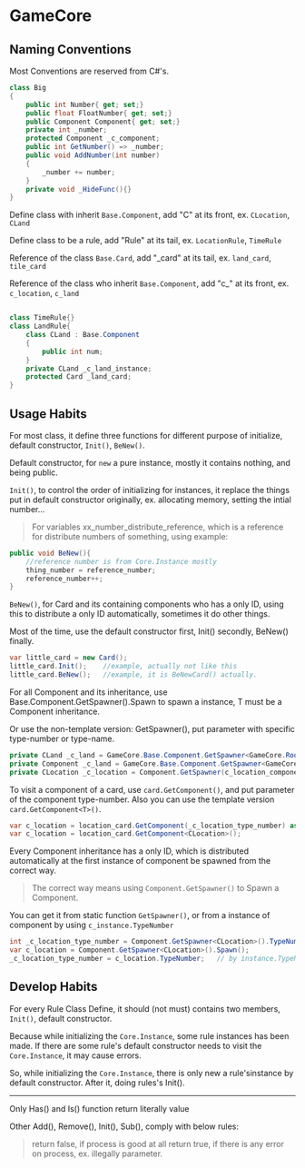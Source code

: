# GameCore

## Naming Conventions

Most Conventions are reserved from C#'s.

```c#
class Big
{
    public int Number{ get; set;}
    public float FloatNumber{ get; set;}
    public Component Component{ get; set;}
    private int _number;
    protected Component _c_component;
    public int GetNumber() => _number;
    public void AddNumber(int number)
    {
        _number += number;
    }
    private void _HideFunc(){}
}
```
Define class with inherit `Base.Component`, add "C" at its front, ex. `CLocation`, `CLand`

Define class to be a rule, add "Rule" at its tail, ex. `LocationRule`, `TimeRule`

Reference of the class `Base.Card`, add "_card" at its tail, ex. `land_card`, `tile_card`

Reference of the class who inherit `Base.Component`, add "c_" at its front, ex. `c_location`, `c_land`

```c#

class TimeRule{}
class LandRule{
    class CLand : Base.Component
    {
        public int num;
    }
    private CLand _c_land_instance;
    protected Card _land_card;
}
```

## Usage Habits

For most class, it define three functions for different purpose of initialize, default constructor, `Init()`, `BeNew()`.

Default constructor, for `new` a pure instance, mostly it contains nothing, and being public.

`Init()`, to control the order of initializing for instances, it replace the things put in default constructor originally,
ex. allocating memory, setting the intial number...

> For variables xx_number_distribute_reference, which is a reference for distribute numbers of something, using example:
```c#
public void BeNew(){
    //reference number is from Core.Instance mostly 
    thing_number = reference_number;  
    reference_number++;
}
```

`BeNew()`, for Card and its containing components who has a only ID, using this to distribute a only ID automatically, sometimes it 
do other things.

Most of the time, use the default constructor first, Init() secondly, BeNew() finally.
```c#
var little_card = new Card();
little_card.Init();    //example, actually not like this
little_card.BeNew();   //example, it is BeNewCard() actually.
```

For all Component and its inheritance, use Base.Component.GetSpawner<T>().Spawn to spawn a instance, T must be a Component inheritance.

Or use the non-template version: GetSpawner(), put parameter with specific type-number or type-name.

```c#
private CLand _c_land = GameCore.Base.Component.GetSpawner<GameCore.Root.LandRule.CLand>().Spawn();
private Component _c_land = GameCore.Base.Component.GetSpawner<GameCore.Root.LandRule.CLand>().SpawnBase();
private CLocation _c_location = Component.GetSpawner(c_location_component_type_number).Spawn() as CLocation;
```

To visit a component of a card, use `card.GetComponent()`, and put parameter of the component type-number. Also you can use the template version `card.GetComponent<T>()`.

```c#
var c_location = location_card.GetComponent(_c_location_type_number) as CLocation; // need transformation
var c_location = location_card.GetComponent<CLocation>();
```

Every Component inheritance has a only ID, which is distributed automatically at the first instance of component be 
spawned from the correct way.
> The correct way means using `Component.GetSpawner()` to Spawn a Component.

You can get it from static function `GetSpawner()`, or from a instance of component by using `c_instance.TypeNumber`

```c#
int _c_location_type_number = Component.GetSpawner<CLocation>().TypeNumber; // by GetSpawner
var c_location = Component.GetSpawner<CLocation>().Spawn();
_c_location_type_number = c_location.TypeNumber;   // by instance.TypeNumber
```

## Develop Habits

For every Rule Class Define, it should (not must) contains two members, `Init()`, default constructor.

Because while initializing the `Core.Instance`, some rule instances has been made. If there are some rule's default constructor 
needs to visit the `Core.Instance`, it may cause errors.

So, while initializing the `Core.Instance`, there is only new a rule'sinstance by default constructor. After it, doing rules's Init().

---

Only Has() and Is() function return literally value

Other Add(), Remove(), Init(), Sub(), comply with below rules:
>return false, if process is good at all
>return true, if there is any error on process, ex. illegally parameter.
